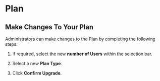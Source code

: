 # Plan

## Make Changes To Your Plan

Administrators can make changes to the Plan by completing the following steps:

1. If required, select the new **number of Users** within the selection bar.

1. Select a new **Plan Type**.

1. Click **Confirm Upgrade**.


